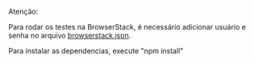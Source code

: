 Atenção:

Para rodar os testes na BrowserStack, é necessário adicionar usuário e senha
no arquivo [browserstack.json](./browserstack.json).

Para instalar as dependencias, execute "npm install"
